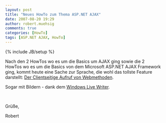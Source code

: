 ```yaml
---
layout: post
title: "Neues HowTo zum Thema ASP.NET AJAX"
date: 2007-08-20 19:29
author: robert.muehsig
comments: true
categories: [HowTo]
tags: [ASP.NET AJAX, HowTo]
---
```

{% include JB/setup %}
<p>Nach den 2 HowTos wo es um die Basics um AJAX ging sowie die 2 HowTos wo es um die Basics von dem Microsoft ASP.NET AJAX Framework ging, kommt heute eine Sache zur Sprache, die wohl das tollste Feature darstellt: <a title="HowTo: Microsoft ASP.NET AJAX (Clientseitiger Aufruf von Webmethoden)" href="{{BASE_PATH}}/artikel/howto-microsoft-aspnet-ajax-clientseitiger-aufruf-von-webmethoden/" target="_blank">Der Clientseitige Aufruf von Webmethoden</a>.</p> <p>Sogar mit Bildern - dank dem <a title="Windows Live Writer" href="http://get.live.com/betas/writer_betas" target="_blank">Windows Live Writer</a>.</p> <p>&nbsp;</p> <p>Grüße,</p> <p>Robert</p>
